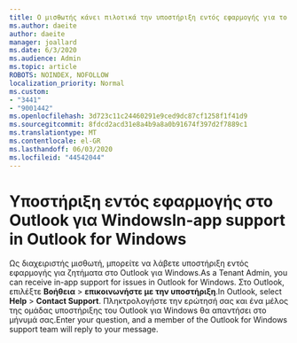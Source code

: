 ```yaml
---
title: Ο μισθωτής κάνει πιλοτικά την υποστήριξη εντός εφαρμογής για το Outlook
ms.author: daeite
author: daeite
manager: joallard
ms.date: 6/3/2020
ms.audience: Admin
ms.topic: article
ROBOTS: NOINDEX, NOFOLLOW
localization_priority: Normal
ms.custom:
- "3441"
- "9001442"
ms.openlocfilehash: 3d723c11c24460291e9ced9dc87cf1258f1f41d9
ms.sourcegitcommit: 8fdcd2acd31e8a4b9a8a0b91674f397d2f7889c1
ms.translationtype: MT
ms.contentlocale: el-GR
ms.lasthandoff: 06/03/2020
ms.locfileid: "44542044"
---
```

# <a name="in-app-support-in-outlook-for-windows"></a><span data-ttu-id="dc075-102">Υποστήριξη εντός εφαρμογής στο Outlook για Windows</span><span class="sxs-lookup"><span data-stu-id="dc075-102">In-app support in Outlook for Windows</span></span>

<span data-ttu-id="dc075-103">Ως διαχειριστής μισθωτή, μπορείτε να λάβετε υποστήριξη εντός εφαρμογής για ζητήματα στο Outlook για Windows.</span><span class="sxs-lookup"><span data-stu-id="dc075-103">As a Tenant Admin, you can receive in-app support for issues in Outlook for Windows.</span></span> <span data-ttu-id="dc075-104">Στο Outlook, επιλέξτε **Βοήθεια**  >  **επικοινωνήστε με την υποστήριξη**.</span><span class="sxs-lookup"><span data-stu-id="dc075-104">In Outlook, select **Help** > **Contact Support**.</span></span> <span data-ttu-id="dc075-105">Πληκτρολογήστε την ερώτησή σας και ένα μέλος της ομάδας υποστήριξης του Outlook για Windows θα απαντήσει στο μήνυμά σας.</span><span class="sxs-lookup"><span data-stu-id="dc075-105">Enter your question, and a member of the Outlook for Windows support team will reply to your message.</span></span>